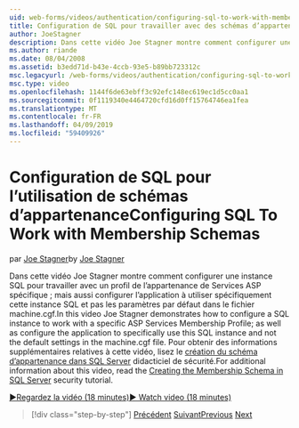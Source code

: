 ```yaml
---
uid: web-forms/videos/authentication/configuring-sql-to-work-with-membership-schemas
title: Configuration de SQL pour travailler avec des schémas d’appartenance | Microsoft Docs
author: JoeStagner
description: Dans cette vidéo Joe Stagner montre comment configurer une instance SQL pour travailler avec un profil de l’appartenance de Services ASP spécifique ; ainsi que pour configurer l’appl...
ms.author: riande
ms.date: 08/04/2008
ms.assetid: b3edd71d-b43e-4ccb-93e5-b89bb723312c
msc.legacyurl: /web-forms/videos/authentication/configuring-sql-to-work-with-membership-schemas
msc.type: video
ms.openlocfilehash: 1144f6de63ebff3c92efc148ec619ec1d5cc0aa1
ms.sourcegitcommit: 0f1119340e4464720cfd16d0ff15764746ea1fea
ms.translationtype: MT
ms.contentlocale: fr-FR
ms.lasthandoff: 04/09/2019
ms.locfileid: "59409926"
---
```

# <a name="configuring-sql-to-work-with-membership-schemas"></a><span data-ttu-id="6a60b-103">Configuration de SQL pour l’utilisation de schémas d’appartenance</span><span class="sxs-lookup"><span data-stu-id="6a60b-103">Configuring SQL To Work with Membership Schemas</span></span>

<span data-ttu-id="6a60b-104">par [Joe Stagner](https://github.com/JoeStagner)</span><span class="sxs-lookup"><span data-stu-id="6a60b-104">by [Joe Stagner](https://github.com/JoeStagner)</span></span>

<span data-ttu-id="6a60b-105">Dans cette vidéo Joe Stagner montre comment configurer une instance SQL pour travailler avec un profil de l’appartenance de Services ASP spécifique ; mais aussi configurer l’application à utiliser spécifiquement cette instance SQL et pas les paramètres par défaut dans le fichier machine.cgf.</span><span class="sxs-lookup"><span data-stu-id="6a60b-105">In this video Joe Stagner demonstrates how to configure a SQL instance to work with a specific ASP Services Membership Profile; as well as configure the application to specifically use this SQL instance and not the default settings in the machine.cgf file.</span></span> <span data-ttu-id="6a60b-106">Pour obtenir des informations supplémentaires relatives à cette vidéo, lisez le [création du schéma d’appartenance dans SQL Server](../../overview/older-versions-security/membership/creating-the-membership-schema-in-sql-server-vb.md) didacticiel de sécurité.</span><span class="sxs-lookup"><span data-stu-id="6a60b-106">For additional information about this video, read the [Creating the Membership Schema in SQL Server](../../overview/older-versions-security/membership/creating-the-membership-schema-in-sql-server-vb.md) security tutorial.</span></span>

[<span data-ttu-id="6a60b-107">&#9654;Regardez la vidéo (18 minutes)</span><span class="sxs-lookup"><span data-stu-id="6a60b-107">&#9654; Watch video (18 minutes)</span></span>](https://channel9.msdn.com/Blogs/ASP-NET-Site-Videos/configuring-sql-to-work-with-membership-schemas)

> [!div class="step-by-step"]
> <span data-ttu-id="6a60b-108">[Précédent](understanding-aspnet-memberships.md)
> [Suivant](changing-membership-settings-in-the-default-membership-schema.md)</span><span class="sxs-lookup"><span data-stu-id="6a60b-108">[Previous](understanding-aspnet-memberships.md)
[Next](changing-membership-settings-in-the-default-membership-schema.md)</span></span>
